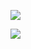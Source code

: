 ![](https://www.nta.go.jp/tmp/e2b4ef50-447d-47ef-9cf4-5c9cef570eb7/images/27631eb95bc968ab8b76e2c16a0832b8c9d849ee215f9aa1ef1519e7ef210a15.jpg)

![](https://www.nta.go.jp/tmp/e2b4ef50-447d-47ef-9cf4-5c9cef570eb7/images/0882cc602ccc51ab0ffe588acd0630498c1a4c3d2c7fd100d5c7678dc58a3536.jpg)